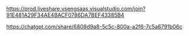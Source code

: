 https://prod.liveshare.vsengsaas.visualstudio.com/join?91E481A29F34AE4BACF0786DA7BEF43385B4

https://chatgpt.com/share/6808d9a8-5c5c-800a-a2f6-7c5a6791b06c
